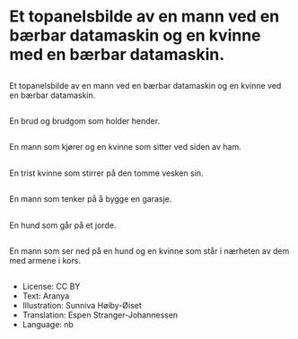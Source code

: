 # Et topanelsbilde av en mann ved en bærbar datamaskin og en kvinne med en bærbar datamaskin.

##
Et topanelsbilde av en mann ved en bærbar datamaskin og en kvinne ved en bærbar datamaskin.

##
En brud og brudgom som holder hender.

##
En mann som kjører og en kvinne som sitter ved siden av ham.

##
En trist kvinne som stirrer på den tomme vesken sin.

##
En mann som tenker på å bygge en garasje.

##
En hund som går på et jorde.

##
En mann som ser ned på en hund og en kvinne som står i nærheten av dem med armene i kors.

##
* License: CC BY
* Text: Aranya
* Illustration: Sunniva Høiby-Øiset
* Translation: Espen Stranger-Johannessen
* Language: nb

